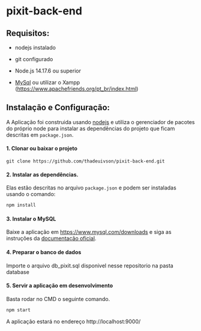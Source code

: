 # pixit-back-end

## Requisitos:

* nodejs instalado
* git configurado

* Node.js 14.17.6 ou superior
* [MySql](https://www.mysql.com/downloads/) ou utilizar o Xampp (https://www.apachefriends.org/pt_br/index.html)

## Instalação e Configuração:

A Aplicação foi construida usando [nodejs](https://nodejs.org/) e utiliza o gerenciador de pacotes do próprio node para instalar as dependências do projeto que ficam descritas em `package.json`. 

#### 1. Clonar ou baixar o projeto
```
git clone https://github.com/thadeuivson/pixit-back-end.git
```
#### 2. Instalar as dependências. 
Elas estão descritas no arquivo `package.json` e podem ser instaladas usando o comando:
```bash
npm install
```
#### 3. Instalar o MySQL
Baixe a aplicação em https://www.mysql.com/downloads e siga as instruções da [documentação oficial](https://dev.mysql.com/doc/).

#### 4. Preparar o banco de dados
Importe o arquivo db_pixit.sql disponivel nesse repositorio na pasta database

#### 5. Servir a aplicação em desenvolvimento
Basta rodar no CMD o seguinte comando.
```bash
npm start
```
A aplicação estará no endereço http://localhost:9000/

